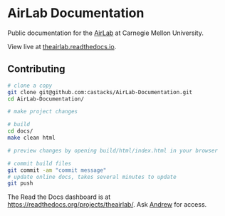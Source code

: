 # AirLab Documentation
Public documentation for the <a href="http://theairlab.org/" target="_blank">AirLab</a> at Carnegie Mellon University. 

View live at 
<a href="https://theairlab.readthedocs.io" target="_blank">theairlab.readthedocs.io</a>.

## Contributing
```bash
# clone a copy
git clone git@github.com:castacks/AirLab-Documentation.git
cd AirLab-Documentation/

# make project changes

# build
cd docs/
make clean html

# preview changes by opening build/html/index.html in your browser

# commit build files
git commit -am "commit message"
# update online docs, takes several minutes to update
git push
```

The Read the Docs dashboard is at https://readthedocs.org/projects/theairlab/. Ask [Andrew](http://theairlab.org/team/andrew_jong/) for access.
